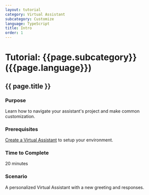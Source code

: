 ```yaml
---
layout: tutorial
category: Virtual Assistant
subcategory: Customize
language: TypeScript
title: Intro
order: 1
---
```


# Tutorial: {{page.subcategory}} ({{page.language}})

## {{ page.title }}

### Purpose

Learn how to navigate your assistant's project and make common customization.

### Prerequisites

[Create a Virtual Assistant]({{site.baseurl}}/virtual-assistant/tutorials/create-assistant/typescript/1-intro) to setup your environment.

### Time to Complete

20 minutes

### Scenario

A personalized Virtual Assistant with a new greeting and responses.
